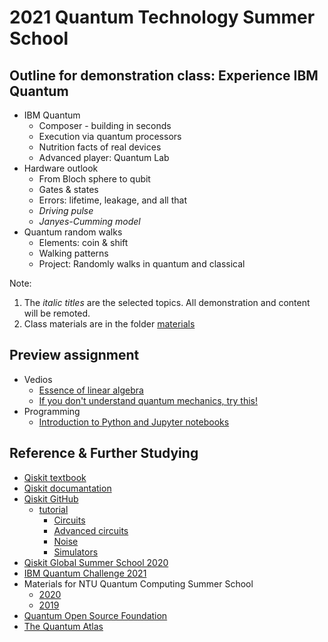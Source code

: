 # 2021 Quantum Technology Summer School
## Outline for demonstration class: Experience IBM Quantum
- IBM Quantum
  - Composer - building in seconds
  - Execution via quantum processors
  - Nutrition facts of real devices
  - Advanced player: Quantum Lab 
- Hardware outlook
  - From Bloch sphere to qubit
  - Gates & states
  - Errors: lifetime, leakage, and all that
  - _Driving pulse_
  - _Janyes-Cumming model_
- Quantum random walks
  - Elements: coin & shift
  - Walking patterns
  - Project: Randomly walks in quantum and classical

Note: 
1. The _italic titles_ are the selected topics. All demonstration and content will be remoted.
2. Class materials are in the folder [materials](https://github.com/ycldingo/QTSummerSchool2021/tree/main/materials)

## Preview assignment
- Vedios
  - [Essence of linear algebra](https://www.youtube.com/playlist?list=PLZHQObOWTQDPD3MizzM2xVFitgF8hE_ab)
  - [If you don't understand quantum mechanics, try this!](https://youtu.be/Usu9xZfabPM)
- Programming
  - [Introduction to Python and Jupyter notebooks](https://learn.qiskit.org/course/ch-prerequisites/introduction-to-python-and-jupyter-notebooks)



## Reference & Further Studying
- [Qiskit textbook](https://qiskit.org/textbook/preface.html)
- [Qiskit documantation](https://qiskit.org/documentation/)
- [Qiskit GitHub](https://github.com/Qiskit)
  - [tutorial](https://github.com/Qiskit/qiskit-tutorials)
    - [Circuits](https://github.com/Qiskit/qiskit-tutorials/tree/master/tutorials/circuits)
    - [Advanced circuits](https://github.com/Qiskit/qiskit-tutorials/tree/master/tutorials/circuits_advanced)
    - [Noise](https://github.com/Qiskit/qiskit-tutorials/tree/master/tutorials/noise)
    - [Simulators](https://github.com/Qiskit/qiskit-tutorials/tree/master/tutorials/simulators)
- [Qiskit Global Summer School 2020](https://qiskit.org/events/summer-school/)
- [IBM Quantum Challenge 2021](https://challenges.quantum-computing.ibm.com/africa21)
- Materials for NTU Quantum Computing Summer School
  - [2020](https://github.com/ycldingo/QuantumComputing_2020Summer)
  - [2019](https://github.com/m24639297/2019-summer-QC)
- [Quantum Open Source Foundation](https://qosf.org/)
- [The Quantum Atlas](https://quantumatlas.umd.edu/)

